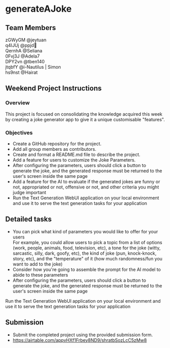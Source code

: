 # **generateAJoke**

## **Team Members**

zGWyGM @jeytuan  
q4IJUj @ppjd📍  
QernhA @Seliana  
0Fvj3J @Adela7  
DPY2vn @tben140  
jtqbfY @i-Nautilus | Simon  
hs9nst @Hairat  


## **Weekend Project Instructions**

### **Overview**
This project is focused on consolidating the knowledge acquired this week by creating a joke generator app to give it a unique customisable "features".

### **Objectives**

* Create a GitHub repository for the project.  
* Add all group members as contributors.  
* Create and format a README.md file to describe the project.  
* Add a feature for users to customize the Joke Parameters.  
* After configuring the parameters, users should click a button to generate the joke, and the generated response must be returned to the user's screen inside the same page  
* Add a feature for the AI to evaluate if the generated jokes are funny or not, appropriated or not, offensive or not, and other criteria you might judge important  
* Run the Text Generation WebUI application on your local environment and use it to serve the text generation tasks for your application  


## **Detailed tasks**
* You can pick what kind of parameters you would like to offer for your users  
 For example, you could allow users to pick a topic from a list of options (work, people, animals, food, television, etc), a tone for the joke (witty, sarcastic, silly, dark, goofy, etc), the kind of joke (pun, knock-knock, story, etc), and the "temperature" of it (how much randomness/fun you want to add to the joke)
* Consider how you're going to assemble the prompt for the AI model to abide to these parameters
* After configuring the parameters, users should click a button to generate the joke, and the generated response must be returned to the user's screen inside the same page

Run the Text Generation WebUI application on your local environment and use it to serve the text generation tasks for your application


## **Submission**

* Submit the completed project using the provided submission form.
* https://airtable.com/appvHXf1Frbey8ND9/shratbSozLcC5zMw8
